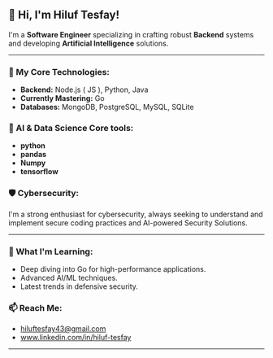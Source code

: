 
## 👋 Hi, I'm Hiluf Tesfay!

I'm a **Software Engineer** specializing in crafting robust **Backend** systems and developing **Artificial Intelligence** solutions.

---

### 🚀 My Core Technologies:
* **Backend:** Node.js ( JS ), Python, Java
* **Currently Mastering:** Go
* **Databases:** MongoDB, PostgreSQL, MySQL, SQLite

### 🧠 AI & Data Science Core tools:
* **python**
*  **pandas**
*  **Numpy**
*  **tensorflow**

### 🛡️ Cybersecurity:
I'm a strong enthusiast for cybersecurity, always seeking to understand and implement secure coding practices and AI-powered Security Solutions.

---

### 🌱 What I'm Learning:
* Deep diving into Go for high-performance applications.
* Advanced AI/ML techniques.
* Latest trends in defensive security.

### 📫 Reach Me:
* hiluftesfay43@gmail.com
* www.linkedin.com/in/hiluf-tesfay

---
